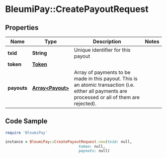 # BleumiPay::CreatePayoutRequest

## Properties

Name | Type | Description | Notes
------------ | ------------- | ------------- | -------------
**txid** | **String** | Unique identifier for this payout | 
**token** | [**Token**](Token.md) |  | 
**payouts** | [**Array&lt;Payout&gt;**](Payout.md) | Array of payments to be made in this payout. This is an atomic transaction (i.e. either all payments are processed or all of them are rejected). | 

## Code Sample

```ruby
require 'BleumiPay'

instance = BleumiPay::CreatePayoutRequest.new(txid: null,
                                 token: null,
                                 payouts: null)
```


